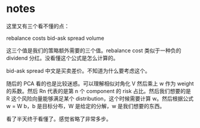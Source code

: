 # notes

这里又有三个看不懂的点：

rebalance costs
bid-ask spread
volume

这三个值是我们的策略额外需要的三个值。rebalance cost 类似于一种负的 dividend 分红。没看懂这个公式是怎么计算的。

bid-ask spread 中文是买卖差价。不知道为什么要考虑这个。

随后的 PCA 看的也是比较迷惑。可以理解相似对角化 V 然后乘上 w 作为 weight 的系数。然后 Rn 代表的是第 n 个 component 的 risk 占比。然后我们想要的是 R 这个风险向量能够满足某个 distribution，这个时候需要计算 w。然后根据公式 w = W b，b 是目标分布，W 是给定的分解，w 是我们想要的东西。

看了半天终于看懂了。感觉省略了非常多步。